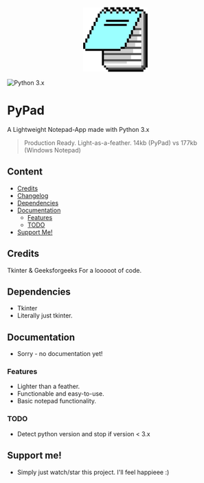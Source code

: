 <p align="center">
  <br>
    <img src="/PyPad/PyPad.png" width="150"/>
  <br>
</p>

![Python 3.x](https://img.shields.io/badge/python-3.x-yellow.svg)

# PyPad
A Lightweight Notepad-App made with Python 3.x

> Production Ready. Light-as-a-feather.
> 14kb (PyPad) vs 177kb (Windows Notepad)

## Content
- [Credits](#credits)
- [Changelog](https://github.com/mime-r/PyPad/blob/master/PyPad/Changelog.md)
- [Dependencies](#dependencies)
- [Documentation](#documentation)
  - [Features](#features)
  - [TODO](#TODO)
- [Support Me!](#support-me)

## Credits
Tkinter & Geeksforgeeks
For a looooot of code.
  
## Dependencies
- Tkinter
 - Literally just tkinter.

## Documentation
- Sorry - no documentation yet!

### Features
- Lighter than a feather.
- Functionable and easy-to-use.
- Basic notepad functionality.

### TODO
- Detect python version and stop if version < 3.x

## Support me!
- Simply just watch/star this project. I'll feel happieee :)
